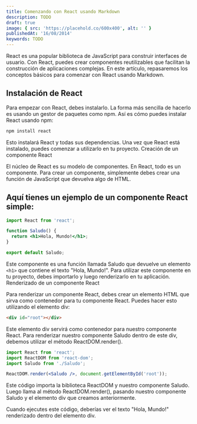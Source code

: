 ```yaml
---
title: Comenzando con React usando Markdown
description: TODO
draft: true
image: { src: 'https://placehold.co/600x400', alt: '' }
publishedAt: '16/08/2014'
keywords: TODO
---
```


React es una popular biblioteca de JavaScript para construir interfaces de usuario. Con React, puedes crear componentes reutilizables que facilitan la construcción de aplicaciones complejas. En este artículo, repasaremos los conceptos básicos para comenzar con React usando Markdown.

## Instalación de React

Para empezar con React, debes instalarlo. La forma más sencilla de hacerlo es usando un gestor de paquetes como npm. Así es cómo puedes instalar React usando npm:

```bash
npm install react
```

Esto instalará React y todas sus dependencias. Una vez que React está instalado, puedes comenzar a utilizarlo en tu proyecto.
Creación de un componente React

El núcleo de React es su modelo de componentes. En React, todo es un componente. Para crear un componente, simplemente debes crear una función de JavaScript que devuelva algo de HTML.

## Aquí tienes un ejemplo de un componente React simple:

```jsx
import React from 'react';

function Saludo() {
  return <h1>Hola, Mundo!</h1>;
}

export default Saludo;
```

Este componente es una función llamada Saludo que devuelve un elemento `<h1>` que contiene el texto "Hola, Mundo!". Para utilizar este componente en tu proyecto, debes importarlo y luego renderizarlo en tu aplicación.
Renderizado de un componente React

Para renderizar un componente React, debes crear un elemento HTML que sirva como contenedor para tu componente React. Puedes hacer esto utilizando el elemento div:

```html
<div id="root"></div>
```

Este elemento div servirá como contenedor para nuestro componente React. Para renderizar nuestro componente Saludo dentro de este div, debemos utilizar el método ReactDOM.render().

```jsx
import React from 'react';
import ReactDOM from 'react-dom';
import Saludo from './Saludo';

ReactDOM.render(<Saludo />, document.getElementById('root'));
```

Este código importa la biblioteca ReactDOM y nuestro componente Saludo. Luego llama al método ReactDOM.render(), pasando nuestro componente Saludo y el elemento div que creamos anteriormente.

Cuando ejecutes este código, deberías ver el texto "Hola, Mundo!" renderizado dentro del elemento div.
